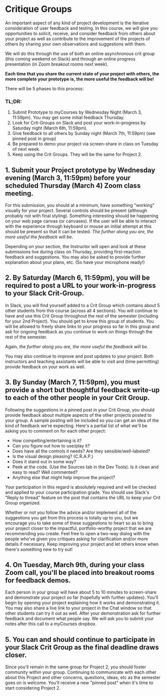 # Critique Groups

An important aspect of any kind of project development is the iterative consideration of user feedback and testing.  In this course, we will give you opportunities to solicit, receive, and consider feedback from others about your project as well as contribute to the improvement of the projects of others by sharing your own observations and suggestions with them.

We will do this through the use of both an online asynchronous crit group (this coming weekend on Slack) and through an online progress presentation (in Zoom breakout rooms next week).

**Each time that you share the current state of your project with others, the more complete your prototype is, the more useful the feedback will be!**

There will be 5 phases to this process: 

### TL;DR:
  1. Submit Prototype to myCourses by Wednesday Night (March 3, 11:59pm).  You may get some initial feedback Thursday. 
  2. Look for Crit-Groups on Slack and post your work-in-progress by Saturday night (March 6th, 11:59pm). 
  3. Give feedback to all others by Sunday night (March 7th, 11:59pm) (see pinned post in group)
  4. Be prepared to demo your project via screen-share in class on Tuesday of next week. 
  5. Keep using the Crit Groups.  They will be the same for Project 2.

## 1. Submit your Project prototype by Wednesday evening (March 3, 11:59pm) before your scheduled Thursday (March 4) Zoom class meeting.

For this submission, you should at a minimum, have something "working" visually for your project.  Several controls should be present (although probably not with final styling).  Something interesting should be happening on your web page canvas (or canvases).  If the user will be able to interact with the experience through keyboard or mouse an initial attempt at this should be present so that it can be tested.  *The further along you are, the more useful the feedback will be.*

Depending on your section, the Instructor will open and look at these submissions live during class on Thursday, providing first-reaction feedback and suggestions.  You may also be asked to provide further explanation about your plans, etc.  (So have your microphone ready!)

## 2. By Saturday (March 6, 11:59pm), you will be required to post a URL to your work-in-progress to your Slack Crit-Group.

In Slack, you will find yourself added to a Crit Group which contains about 5 other students from this course (across all 4 sections).  You will continue to have and use this Crit Group throughout the rest of the semester (including for your 2nd Project).  You should get to know this group of students.  You will be allowed to freely share links to your progress so far in this group and ask for ongoing feedback as you continue to work on things through the rest of the semester.

Again, *the further along you are, the more useful the feedback will be.*

You may also continue to improve and post updates to your project.  Both instructors and teaching assistants will be able to visit and (time permitting) provide feedback on your work as well.

## 3. By Sunday (March 7, 11:59pm), you must provide a short but thoughtful feedback write-up to each of the other people in your Crit Group. 

Following the suggestions in a pinned post in your Crit Group, you should provide feedback about multiple aspects of the other projects posted to your group.  A sample posting will be included so you can get an idea of the kind of feedback we're expecting. Here's a partial list of what we'll be asking you to comment on for each other project:
  - How compelling/entertaining is it?
  - Can you figure out how to use/play it?
  - Does have all the controls it needs?  Are they sensible/well-labeled?
  - Is the visual design pleasing? (C.R.A.P.)
  - Does it stand out in some way?
  - Peek at the code. (Use the Sources tab in the Dev Tools).  Is it clean and easy to read? Well commented?
  - Anything else that might help improve the project?

Your participation in this regard is absolutely required and will be checked and applied to your course participation grade. You should use Slack's "Reply to thread" feature on the post that contains the URL to keep your Crit Group organized.

Whether or not you follow the advice and/or implement all of the suggestions you get from this process is totally up to you, but we encourage you to take some of these suggestions to heart so as to bring your project closer to the impactful, portfolio-worthy project that we are recommending you create.  Feel free to open a two-way dialog with the people who've given you critiques asking for clarification and/or more details if necessary.  Keep improving your project and let others know when there's something new to try out!

## 4. On Tuesday, March 9th, during your class Zoom call, you'll be placed into breakout rooms for feedback demos.  

Each person in your group will have about 5 to 10 minutes to screen-share and demonstrate your project so far (hopefully with further updates).  You'll begin by opening your project explaining how it works and demonstrating it.  You may also share a live link to your project in the Chat window so that other students can try it out as well.  After your demonstration ask for further feedback and document what people say.  We will ask you to submit your notes after this call to a myCourses dropbox.

## 5. You can and should continue to participate in your Slack Crit Group as the final deadline draws closer.  

Since you'll remain in the same group for Project 2, you should foster community within your group.  Continuing to communicate with each other about this Project and other concerns, questions, ideas, etc as the semester goes on is welcome.  You'll receive a new "pinned post" when it's time to start considering Project 2.

